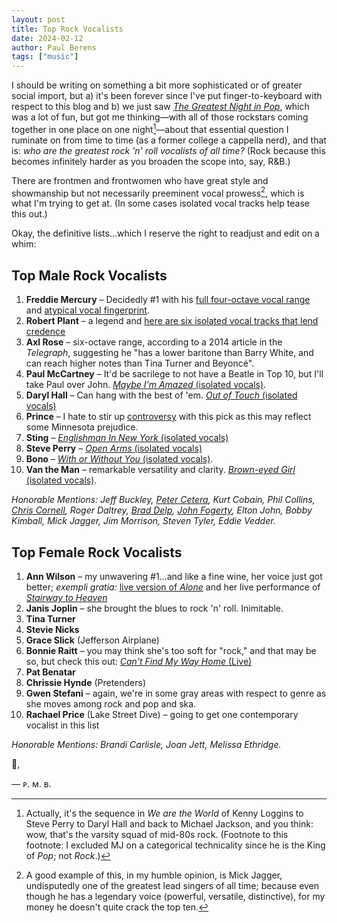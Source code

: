 ```yaml
---
layout: post
title: Top Rock Vocalists
date: 2024-02-12
author:	Paul Berens
tags: ["music"]
---
```

I should be writing on something a bit more sophisticated or of greater social import, but a) it's been forever since I've put finger-to-keyboard with respect to this blog and b) we just saw [*The Greatest Night in Pop*](https://www.youtube.com/watch?v=MD3oU1gowu4), which was a lot of fun, but got me thinking—with all of those rockstars coming together in one place on one night[^1]—about that essential question I ruminate on from time to time (as a former college a cappella nerd), and that is: *who are the greatest rock 'n' roll vocalists of all time?* (Rock because this becomes infinitely harder as you broaden the scope into, say, R&B.)

[^1]: Actually, it's the sequence in *We are the World* of Kenny Loggins to Steve Perry to Daryl Hall and back to Michael Jackson, and you think: wow, that's the varsity squad of mid-80s rock. (Footnote to this footnote: I excluded MJ on a categorical technicality since he is the King of *Pop*; not *Rock*.)

There are frontmen and frontwomen who have great style and showmanship but not necessarily preeminent vocal prowess[^2], which is what I'm trying to get at. (In some cases isolated vocal tracks help tease this out.)

Okay, the definitive lists...which I reserve the right to readjust and edit on a whim:

[^2]: A good example of this, in my humble opinion, is Mick Jagger, undisputedly one of the greatest lead singers of all time; because even though he has a legendary voice (powerful, versatile, distinctive), for my money he doesn't quite crack the top ten.

## Top Male Rock Vocalists
1. **Freddie Mercury** – Decidedly #1 with his [full four-octave vocal range](https://music.youtube.com/watch?v=KHYjIIJ14MI&feature=share) and [atypical vocal fingerprint](https://www.npr.org/2016/04/25/475611808/why-freddie-mercurys-voice-was-so-great-as-explained-by-science).
2. **Robert Plant** – a legend and [here are six isolated vocal tracks that lend credence](https://faroutmagazine.co.uk/robert-plant-led-zeppelin-isolated-vocal-greatest-singer-ever/)
3. **Axl Rose** – six-octave range, according to a 2014 article in the *Telegraph*, suggesting he "has a lower baritone than Barry White, and can reach higher notes than Tina Turner and Beyoncé".
4. **Paul McCartney** – It'd be sacrilege to not have a Beatle in Top 10, but I'll take Paul over John. [*Maybe I'm Amazed* (isolated vocals)](https://music.youtube.com/watch?v=WeeNPLh2_qQ&feature=share).
5. **Daryl Hall** – Can hang with the best of 'em. [*Out of Touch* (isolated vocals)](https://youtu.be/AeAkYS9WqrM)
6. **Prince** – I hate to stir up [controversy](https://www.youtube.com/watch?v=4gazNwzC4H0) with this pick as this may reflect some Minnesota prejudice.
7. **Sting** – [*Englishman In New York* (isolated vocals)](https://music.youtube.com/watch?v=NnMlmREHTFQ&feature=share)
8. **Steve Perry** – [*Open Arms* (isolated vocals)](https://music.youtube.com/watch?v=OVTnzvJ4en4&si=TLLy4bKSSQBCvOoB)
9. **Bono** – [*With or Without You* (isolated vocals)](https://music.youtube.com/watch?v=OWtVX2gbi4g&si=fdkBQ0X8UTXcbu1a).
10. **Van the Man** – remarkable versatility and clarity. [*Brown-eyed Girl* (isolated vocals)](https://music.youtube.com/watch?v=pTcMgBsXHPc&si=vAOtAb-iL_A9ljI2).

*Honorable Mentions: Jeff Buckley, [Peter Cetera](https://music.youtube.com/watch?v=auYCscvUVyo&feature=share), Kurt Cobain, Phil Collins, [Chris Cornell](https://music.youtube.com/watch?v=TOqG_tCupeA&feature=share), Roger Daltrey, [Brad Delp](https://music.youtube.com/watch?v=bZ_0_CWFk4c&feature=share), [John Fogerty](https://music.youtube.com/watch?v=peggPraZfxk&feature=share), Elton John, Bobby Kimball, Mick Jagger, Jim Morrison, Steven Tyler, Eddie Vedder.*

## Top Female Rock Vocalists
1. **Ann Wilson** – my unwavering #1...and like a fine wine, her voice just got better; *exempli gratia:* [live version of *Alone*](https://music.youtube.com/watch?v=I5XX6KUhs8Y) and her live performance of [*Stairway to Heaven*](https://music.youtube.com/watch?v=2cZ_EFAmj08)
2. **Janis Joplin** – she brought the blues to rock 'n' roll. Inimitable.
3. **Tina Turner**
4. **Stevie Nicks**
5. **Grace Slick** (Jefferson Airplane)
6. **Bonnie Raitt** – you may think she's too soft for "rock," and that may be so, but check this out: [*Can't Find My Way Home* (Live)](https://music.youtube.com/watch?v=HGlRpJlsuCI&si=39nteAeFoCZTCTjH)
7. **Pat Benatar**
8. **Chrissie Hynde** (Pretenders)
9. **Gwen Stefani** – again, we're in some gray areas with respect to genre as she moves among rock and pop and ska.
10. **Rachael Price** (Lake Street Dive) – going to get one contemporary vocalist in this list

*Honorable Mentions: Brandi Carlisle, Joan Jett, Melissa Ethridge.*

🤘,

— ᴘ. ᴍ. ʙ.